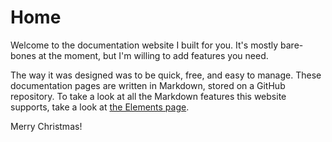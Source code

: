 # Home

Welcome to the documentation website I built for you. It's mostly bare-bones at the moment, but I'm willing to add features you need.

The way it was designed was to be quick, free, and easy to manage. These documentation pages are written in Markdown, stored on a GitHub repository. To take a look at all the Markdown features this website supports, take a look at [the Elements page](/enterprise/markdown/elements). 

Merry Christmas!

